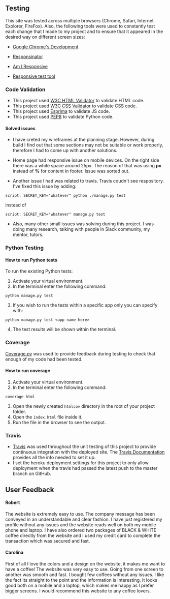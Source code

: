 ## Testing

This site was tested across multiple browsers (Chrome, Safari, Internet Explorer, FireFox). Also, the following tools were used to constantly test each change that I made to my project and to ensure that it appeared in the desired way on different screen sizes:

- [Google Chrome's Development](https://www.google.com/chrome/dev/)

- [Responsinator](http://www.responsinator.com)

- [Am I Responsive](http://ami.responsivedesign.is/#)

- [Responsive test tool](http://responsivetesttool.com)



### Code Validation
-  This project used [W3C  HTML Validator](https://validator.w3.org/) to validate HTML code.
-  This project used [W3C CSS Validator](https://jigsaw.w3.org/css-validator/#validate_by_input) to validate CSS code.
-  This project used [Esprima](https://esprima.org/demo/validate.html) to validate JS code.
-  This project used [PEP8](http://pep8online.com/) to validate Python code.

#### Solved issues

- I have creted my wireframes at the planning stage. However, during build I find out that some sections may not be suitable or work properly, therefore I had to come up with another solutions.

- Home page had responsive issue on mobile devices. On the right side there was a white space around 25px. The reason of that was using **px** instead of **%** for content in footer. Issue was sorted out.


- Another issue I had was related to travis. Travis coudn't see respository. I've fixed this issue by adding:

 `script: SECRET_KEY="whatever" python ./manage.py test`
 
instead of 

`script: SECRET_KEY="whatever" manage.py test`

    
- Also, many other small issues was solving during this project. I was doing many research, talking with people in Slack community, my mentor, tutors.


### Python Testing

#### How to run Python tests

To run the existing Python tests:
1. Activate your virtual environment.
2. In the terminal enter the following command:
```
python manage.py test
```
3. If you wish to run the tests within a specific app only you can specify with: 
```
python manage.py test <app name here>
```
4. The test results will be shown within the terminal.


### Coverage

[Coverage.py](https://coverage.readthedocs.io/en/v4.5.x/) was used to provide feedback during testing to check that enough of my code had been tested.

#### How to run coverage

1. Activate your virtual environment.
2. In the terminal enter the following command:
```
coverage html
```
3. Open the newly created `htmlcov` directory in the root of your project folder. 
4. Open the `index.html` file inside it.
5. Run the file in the browser to see the output.

### Travis

- [Travis](https://travis-ci.org/) was used throughout the unit testing of this project to provide continuous integration with the deployed site. The [Travis Documentation](https://docs.travis-ci.com/) provides all the info needed to set it up.
- I set the heroku deployment settings for this project to only allow deployment when the travis had passed the latest push to the master branch on GitHub.


## User Feedback

#### Robert
The website is extremely easy to use. The company message has been conveyed in an understandable and clear fashion. 
I have just registered my profile without any issues and the website reads well on both my mobile phone and laptop. 
I have also ordered two packages of BLACK & WHITE coffee directly from the website and I used my credit card to complete 
the transaction which was secured and fast.

#### Carolina
First of all I love the colors and a design on the website, it makes me want to have a coffee! The website was very easy to use.
 Going from one screen to another was smooth and fast. I bought few coffees without any issues. I like the fact its straight to the point 
 and the information is interesting. It looks good both on a mobile and a laptop, which makes me happy as I prefer bigger screens. 
 I would recommend this website to any coffee lovers.
